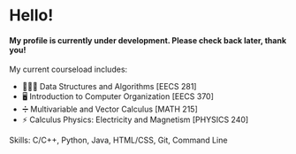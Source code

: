 # Hello!
#### My profile is currently under development. Please check back later, thank you!

My current courseload includes:
- 👨🏻‍💻 Data Structures and Algorithms [EECS 281]
- 🖥 Introduction to Computer Organization [EECS 370]
- ➗ Multivariable and Vector Calculus [MATH 215]
- ⚡ Calculus Physics: Electricity and Magnetism [PHYSICS 240]

Skills: C/C++, Python, Java, HTML/CSS, Git, Command Line
